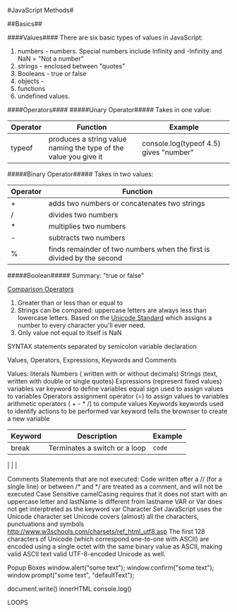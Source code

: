 #JavaScript Methods#

##Basics##


####Values####
There are six basic types of values in JavaScript:

1) numbers - numbers. Special numbers include Infinity and -Infinity and NaN = "Not a number"
2) strings - enclosed between "quotes"
3) Booleans - true or false
4) objects -
5) functions
6) undefined values.

####Operators####
#####Unary Operator#####
Takes in one value:

| Operator | Function | Example |
|----------|----------|---------|
| typeof | produces a string value naming the type of the value you give it | console.log(typeof 4.5) gives "number" |

#####Binary Operator#####
Takes in two values:

|Operator | Function |
|---------|----------|
|+| adds two numbers or concatenates two strings |
|/| divides two numbers|
|*| multiplies two numbers|
|-| subtracts two numbers|
|%| finds remainder of two numbers when the first is divided by the second|

#####Boolean#####
Summary: "true or false"

[Comparison Operators](http://www.w3schools.com/js/js_comparisons.asp)

1. Greater than or less than or equal to
2. Strings can be compared: uppercase letters are always less than lowercase letters. Based on the [Unicode Standard](http://unicode.org/standard/standard.html) which assigns a number to every character you'll ever need.
3. Only value not equal to itself is NaN



SYNTAX
statements separated by semicolon
variable declaration

Values, Operators, Expressions, Keywords and Comments

Values:
literals
  Numbers ( written with or without decimals)
  Strings (text, written with double or single quotes)
  Expressions (represent fixed values)
variables
  var keyword to define variables
  equal sign used to assign values to variables
Operators
  assignment operator (=) to assign values to variables
  arithmetic operators ( + - * /) to compute values
Keywords
  keywords used to identify actions to be performed
  var keyword tells the brownser to create a new variable

|Keyword | Description | Example|
|--------|-------------|--------|
|break   | Terminates a switch or a loop| ` code ` |
|
|
|

Comments
  Statements that are not executed:
  Code written after a // (for a single line) or between /* and */ are treated as a comment, and will not be executed
Case Sensitive
  camelCasing requires that it does not start with an uppercase letter and lastName is different from lastname
  VAR or Var does not get interptreted as the keyword var
Character Set
  JavaScript uses the Unicode character set
  Unicode covers (almost) all the characters, punctuations and symbols
  http://www.w3schools.com/charsets/ref_html_utf8.asp
  The first 128 characters of Unicode (which correspond one-to-one with ASCII) are encoded using a single octet with the same binary value as ASCII, making valid ASCII text valid UTF-8-encoded Unicode as well.



Popup Boxes
window.alert("some text");
window.confirm("some text");
window.prompt("some text", "defaultText");

document.write()
innerHTML
console.log()


LOOPS
